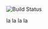 ![Build Status](https://github.com/OleksandrBabenkov/git-actions-task/actions/workflows/workflow.yml/badge.svg)

la la la la
